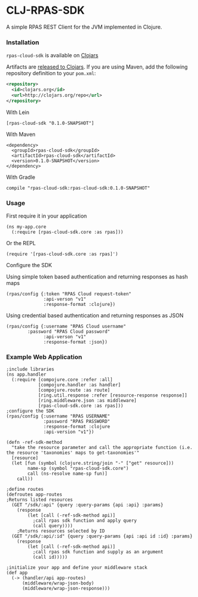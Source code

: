CLJ-RPAS-SDK
============

A simple RPAS REST Client for the JVM implemented in Clojure.



<h3>Installation</h3>
<p><code>rpas-cloud-sdk</code> is available on <a href="https://clojars.org/rpas-cloud-sdk">Clojars</a></p>

Artifacts are [released to
Clojars](https://clojars.org/jfensign/rpas-cloud-sdk). If you are using
Maven, add the following repository definition to your `pom.xml`:

``` xml
<repository>
  <id>clojars.org</id>
  <url>http://clojars.org/repo</url>
</repository>
```


With Lein

    [rpas-cloud-sdk "0.1.0-SNAPSHOT"]

With Maven

    <dependency>
      <groupId>rpas-cloud-sdk</groupId>
      <artifactId>rpas-cloud-sdk</artifactId>
      <version>0.1.0-SNAPSHOT</version>
    </dependency>


With Gradle

    compile "rpas-cloud-sdk:rpas-cloud-sdk:0.1.0-SNAPSHOT"
    
    
    
<h3>Usage</h3>

First require it in your application

    (ns my-app.core
      (:require [rpas-cloud-sdk.core :as rpas]))
      
Or the REPL

    (require '[rpas-cloud-sdk.core :as rpas]')
    
Configure the SDK

Using simple token based authentication and returning responses as hash maps

    (rpas/config {:token "RPAS Cloud request-token" 
                  :api-verson "v1"
                  :response-format :clojure})
    

Using credential based authentication and returning responses as JSON

    (rpas/config {:username "RPAS Cloud username"
            :password "RPAS Cloud password" 
                  :api-verson "v1"
                  :response-format :json})


<h3>Example Web Application</h3>

    ;include libraries
    (ns app.handler
      (:require [compojure.core :refer :all]
                [compojure.handler :as handler]
                [compojure.route :as route]
                [ring.util.response :refer [resource-response response]]
                [ring.middleware.json :as middleware]
                [rpas-cloud-sdk.core :as rpas]))
    ;configure the SDK
    (rpas/config {:username "RPAS USERNAME" 
                  :password "RPAS PASSWORD"
                  :response-format :clojure
                  :api-version "v1"})
                  
    (defn -ref-sdk-method
      "take the resource parameter and call the appropriate function (i.e. the resource 'taxonomies' maps to get-taxonomies'"
      [resource]
      (let [fun (symbol (clojure.string/join "-" ["get" resource]))
            name-sp (symbol "rpas-cloud-sdk.core")
            call (ns-resolve name-sp fun)]
        call))
        
    ;define routes
    (defroutes app-routes
    ;Returns listed resources
      (GET "/sdk/:api" {query :query-params {api :api} :params} 
        (response 
            (let [call (-ref-sdk-method api)]
              ;call rpas sdk function and apply query
              (call query))))
        ;Returns resources selected by ID
      (GET "/sdk/:api/:id" {query :query-params {api :api id :id} :params} 
        (response 
            (let [call (-ref-sdk-method api)]
              ;call rpas sdk function and supply as an argument
              (call id)))))
              
    ;initialize your app and define your middleware stack
    (def app
      (-> (handler/api app-routes)
          (middleware/wrap-json-body)
          (middleware/wrap-json-response)))

